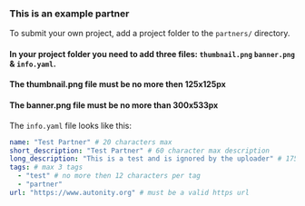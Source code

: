 ### This is an example partner

To submit your own project, add a project folder to the `partners/` directory.

#### In your project folder you need to add three files: `thumbnail.png` `banner.png` & `info.yaml`.

#### The thumbnail.png file must be no more then 125x125px
#### The banner.png file must be no more than 300x533px

The `info.yaml` file looks like this:

``` yaml
name: "Test Partner" # 20 characters max
short_description: "Test Partner" # 60 character max description
long_description: "This is a test and is ignored by the uploader" # 175 character max
tags: # max 3 tags
  - "test" # no more then 12 characters per tag
  - "partner"
url: "https://www.autonity.org" # must be a valid https url
```
